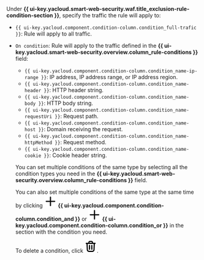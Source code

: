 Under **{{ ui-key.yacloud.smart-web-security.waf.title_exclusion-rule-condition-section }}**, specify the traffic the rule will apply to:
* `{{ ui-key.yacloud.component.condition-column.condition_full-trafic }}`: Rule will apply to all traffic.
* `On condition`: Rule will apply to the traffic defined in the **{{ ui-key.yacloud.smart-web-security.overview.column_rule-conditions }}** field:
    * `{{ ui-key.yacloud.component.condition-column.condition_name-ip-range }}`: IP address, IP address range, or IP address region.
    * `{{ ui-key.yacloud.component.condition-column.condition_name-header }}`: HTTP header string.
    * `{{ ui-key.yacloud.component.condition-column.condition_name-body }}`: HTTP body string.
    * `{{ ui-key.yacloud.component.condition-column.condition_name-requestUri }}`: Request path.
    * `{{ ui-key.yacloud.component.condition-column.condition_name-host }}`: Domain receiving the request.
    * `{{ ui-key.yacloud.component.condition-column.condition_name-httpMethod }}`: Request method.
    * `{{ ui-key.yacloud.component.condition-column.condition_name-cookie }}`: Cookie header string.

    You can set multiple conditions of the same type by selecting all the condition types you need in the **{{ ui-key.yacloud.smart-web-security.overview.column_rule-conditions }}** field.

    You can also set multiple conditions of the same type at the same time by clicking ![plus-sign](../../_assets/console-icons/plus.svg) **{{ ui-key.yacloud.component.condition-column.condition_and }}** or ![plus-sign](../../_assets/console-icons/plus.svg) **{{ ui-key.yacloud.component.condition-column.condition_or }}** in the section with the condition you need.

    To delete a condition, click ![options](../../_assets/console-icons/trash-bin.svg).